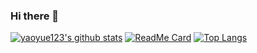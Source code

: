 ### Hi there 👋
[![yaoyue123's github stats](https://github-readme-stats.vercel.app/api?username=yaoyue123&show_icons=true)](https://github.com/yaoyue123/yaoyue123)
[![ReadMe Card](https://github-readme-stats.vercel.app/api/pin/?username=yaoyue123&repo=whuapi)](https://github.com/yaoyue123/whuapi)
[![Top Langs](https://github-readme-stats.vercel.app/api/top-langs/?username=yaoyue123)](https://github.com/yaoyue123/whuapi)
<!--
**yaoyue123/yaoyue123** is a ✨ _special_ ✨ repository because its `README.md` (this file) appears on your GitHub profile.

Here are some ideas to get you started:

- 🔭 I’m currently working on ...
- 🌱 I’m currently learning ...
- 👯 I’m looking to collaborate on ...
- 🤔 I’m looking for help with ...
- 💬 Ask me about ...
- 📫 How to reach me: ...
- 😄 Pronouns: ...
- ⚡ Fun fact: ...
-->
